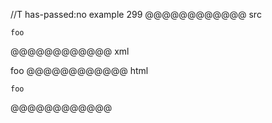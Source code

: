 //T has-passed:no
example 299
@@@@@@@@@@@@ src
``` foo\+bar
foo
```
@@@@@@@@@@@@ xml
<?xml version="1.0" encoding="UTF-8"?>
<!DOCTYPE document SYSTEM "CommonMark.dtd">
<document xmlns="http://commonmark.org/xml/1.0">
  <code_block info="foo+bar">foo
</code_block>
</document>
@@@@@@@@@@@@ html
<pre><code class="language-foo+bar">foo
</code></pre>
@@@@@@@@@@@@
